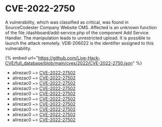 # CVE-2022-2750

A vulnerability, which was classified as critical, was found in SourceCodester Company Website CMS. Affected is an unknown function of the file /dashboard/add-service.php of the component Add Service Handler. The manipulation leads to unrestricted upload. It is possible to launch the attack remotely. VDB-206022 is the identifier assigned to this vulnerability.

{% embed url="https://github.com/Live-Hack-CVE/full_database/blob/main/cves/2022/CVE-2022-2750.json" %}


* alirezac0 ~> [CVE-2022-27502](https://www.alice-snow.ru/2022/database/cve-2022-2750/cve-2022-27502-alirezac0)
* alirezac0 ~> [CVE-2022-27502](https://www.alice-snow.ru/2022/database/cve-2022-2750/cve-2022-27502-alirezac0)
* alirezac0 ~> [CVE-2022-27502](https://www.alice-snow.ru/2022/database/cve-2022-2750/cve-2022-27502-alirezac0)
* alirezac0 ~> [CVE-2022-27502](https://www.alice-snow.ru/2022/database/cve-2022-2750/cve-2022-27502-alirezac0)
* alirezac0 ~> [CVE-2022-27502](https://www.alice-snow.ru/2022/database/cve-2022-2750/cve-2022-27502-alirezac0)
* alirezac0 ~> [CVE-2022-27502](https://www.alice-snow.ru/2022/database/cve-2022-2750/cve-2022-27502-alirezac0)
* alirezac0 ~> [CVE-2022-27502](https://www.alice-snow.ru/2022/database/cve-2022-2750/cve-2022-27502-alirezac0)
* alirezac0 ~> [CVE-2022-27502](https://www.alice-snow.ru/2022/database/cve-2022-2750/cve-2022-27502-alirezac0)
* alirezac0 ~> [CVE-2022-27502](https://www.alice-snow.ru/2022/database/cve-2022-2750/cve-2022-27502-alirezac0)
* alirezac0 ~> [CVE-2022-27502](https://www.alice-snow.ru/2022/database/cve-2022-2750/cve-2022-27502-alirezac0)